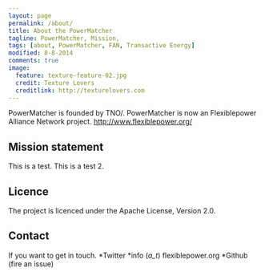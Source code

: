 ```yaml
---
layout: page
permalink: /about/
title: About the PowerMatcher
tagline: PowerMatcher, Mission, 
tags: [about, PowerMatcher, FAN, Transactive Energy]
modified: 8-8-2014
comments: true
image:
  feature: texture-feature-02.jpg
  credit: Texture Lovers
  creditlink: http://texturelovers.com
---
```


PowerMatcher is founded by TNO/. PowerMatcher is now an Flexiblepower Alliance Network project.
http://www.flexiblepower.org/


## Mission statement ##
This is a test. This is a test 2.

## Licence ##
The project is licenced under the Apache License, Version 2.0. 


## Contact ##
If you want to get in touch.
*Twitter
*info (_a_t_) flexiblepower.org
*Github (fire an issue)
